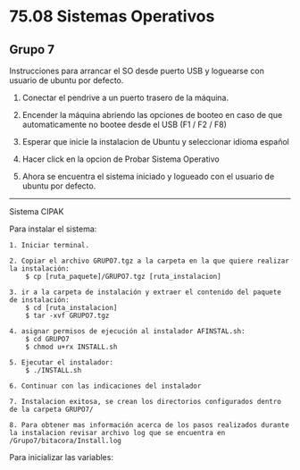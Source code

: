 # 75.08 Sistemas Operativos
## Grupo 7

Instrucciones para arrancar el SO desde puerto USB y loguearse con usuario de ubuntu por defecto.

1) Conectar el pendrive a un puerto trasero de la máquina.

2) Encender la máquina abriendo las opciones de booteo en caso de que automaticamente no bootee desde el USB (F1 / F2 / F8)

3) Esperar que inicie la instalacion de Ubuntu y seleccionar idioma español

4) Hacer click en la opcion de Probar Sistema Operativo

5) Ahora se encuentra el sistema iniciado y logueado con el usuario de ubuntu por defecto.

------------------------------------------------------------------------

Sistema CIPAK

Para instalar el sistema:
	
	1. Iniciar terminal.
	
	2. Copiar el archivo GRUPO7.tgz a la carpeta en la que quiere realizar la instalación:
		$ cp [ruta_paquete]/GRUPO7.tgz [ruta_instalacion]

	3. ir a la carpeta de instalación y extraer el contenido del paquete de instalación:
		$ cd [ruta_instalacion]
		$ tar -xvf GRUPO7.tgz

	4. asignar permisos de ejecución al instalador AFINSTAL.sh:
		$ cd GRUPO7
		$ chmod u+rx INSTALL.sh

	5. Ejecutar el instalador:
		$ ./INSTALL.sh

	6. Continuar con las indicaciones del instalador
	
	7. Instalacion exitosa, se crean los directorios configurados dentro de la carpeta GRUPO7/
	
	8. Para obtener mas información acerca de los pasos realizados durante la instalacion revisar archivo log que se encuentra en /Grupo7/bitacora/Install.log
	
 

Para inicializar las variables:

